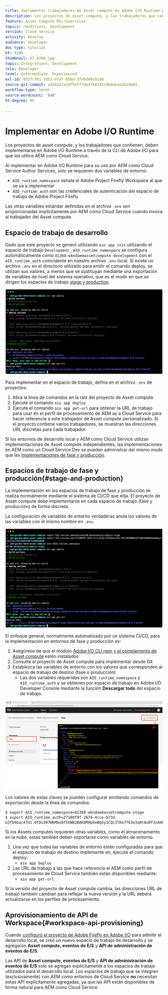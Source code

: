 ```yaml
---
title: Implementar trabajadores de Asset compute en Adobe I/O Runtime para utilizarlos con AEM como Cloud Service
description: Los proyectos de asset compute, y los trabajadores que contienen, deben implementarse en Adobe I/O Runtime para que los utilice AEM como Cloud Service.
feature: Asset Compute Microservices
topics: renditions, development
version: Cloud Service
activity: develop
audience: developer
doc-type: tutorial
kt: 6286
thumbnail: KT-6286.jpg
topic: Integrations, Development
role: Developer
level: Intermediate, Experienced
exl-id: 0327cf61-fd51-4fa7-856d-3febd49c01a0
source-git-commit: ad203d7a34f5eff7de4768131c9b4ebae261da93
workflow-type: tm+mt
source-wordcount: '648'
ht-degree: 0%

---
```


# Implementar en Adobe I/O Runtime

Los proyectos de asset compute, y los trabajadores que contienen, deben implementarse en Adobe I/O Runtime a través de la CLI de Adobe I/O para que los utilice AEM como Cloud Service.

Al implementar en Adobe I/O Runtime para su uso por AEM como Cloud Service Author Services, solo se requieren dos variables de entorno:

+ `AIO_runtime_namespace` señala el Adobe Project Firefly Workspace al que se va a implementar
+ `AIO_runtime_auth` son las credenciales de autenticación del espacio de trabajo de Adobe Project Firefly

Las otras variables estándar definidas en el archivo `.env` son proporcionadas implícitamente por AEM como Cloud Service cuando invoca al trabajador del Asset compute.

## Espacio de trabajo de desarrollo

Dado que este proyecto se generó utilizando `aio app init` utilizando el espacio de trabajo `Development` , `AIO_runtime_namespace` se configura automáticamente como `81368-wkndaemassetcompute-development` con el `AIO_runtime_auth` coincidente en nuestro archivo `.env` local.  Si existe un archivo `.env` en el directorio utilizado para emitir el comando deploy, se utilizan sus valores, a menos que se sustituyan mediante una exportación de variables de nivel del sistema operativo, que es el modo en que se dirigen los espacios de trabajo [stage y production](#stage-and-production).

![implementación de aplicaciones de aio mediante variables .env](./assets/runtime/development__aio.png)

Para implementar en el espacio de trabajo, defina en el archivo `.env` de proyectos:

1. Abra la línea de comandos en la raíz del proyecto de Asset compute.
1. Ejecute el comando `aio app deploy`
1. Ejecute el comando `aio app get-url` para obtener la URL de trabajo para usar en el perfil de procesamiento de AEM as a Cloud Service para hacer referencia a este trabajador de Asset compute personalizado. Si el proyecto contiene varios trabajadores, se muestran las direcciones URL discretas para cada trabajador.

Si los entornos de desarrollo local y AEM como Cloud Service utilizan implementaciones de Asset compute independientes, las implementaciones en AEM como un Cloud Service Dev se pueden administrar del mismo modo que las [implementaciones de fase y producción](#stage-and-production).

## Espacios de trabajo de fase y producción{#stage-and-production}

La implementación en los espacios de trabajo de fase y producción se realiza normalmente mediante el sistema de CI/CD que elija. El proyecto de Asset compute debe implementarse en cada espacio de trabajo (fase y producción) de forma discreta.

La configuración de variables de entorno verdaderas anula los valores de las variables con el mismo nombre en `.env`.

![implementación de aplicaciones de aio mediante variables de exportación](./assets/runtime/stage__export-and-aio.png)

El enfoque general, normalmente automatizado por un sistema CI/CD, para la implementación en entornos de fase y producción es:

1. Asegúrese de que el módulo [Adobe I/O CLI npm y el complemento de Asset compute](../set-up/development-environment.md#aio) estén instalados
1. Consulte el proyecto de Asset compute para implementar desde Git
1. Establezca las variables de entorno con los valores que corresponden al espacio de trabajo de destino (fase o producción)
   + Las dos variables requeridas son `AIO_runtime_namespace` y `AIO_runtime_auth` y se obtienen por espacio de trabajo en Adobe I/O Developer Console mediante la función __Descargar todo__ del espacio de trabajo.

![Adobe Developer Console: espacio de nombres y autenticación en tiempo de ejecución de AIO](./assets/runtime/stage-auth-namespace.png)

Los valores de estas claves se pueden configurar emitiendo comandos de exportación desde la línea de comandos:

```
$ export AIO_runtime_namespace=81368-wkndaemassetcompute-stage
$ export AIO_runtime_auth=27100f9f-2676-4cce-b73d-b3fb6bac47d1:0tDu307W6MboQf5VWB1BAK0RHp8xWqSy1CQc3lKe7f63o3aNtAu0Y3nAmN56502W
```

Si los Assets computes requieren otras variables, como el almacenamiento en la nube, estas también deben exportarse como variables de entorno.

1. Una vez que todas las variables de entorno estén configuradas para que el espacio de trabajo de destino implemente en, ejecute el comando deploy:
   + `aio app deploy`
1. Las URL de trabajo a las que hace referencia el AEM como perfil de procesamiento de Cloud Service también están disponibles mediante:
   + `aio app get-url`.

Si la versión del proyecto de Asset compute cambia, las direcciones URL de trabajo también cambian para reflejar la nueva versión y la URL deberá actualizarse en los perfiles de procesamiento.

## Aprovisionamiento de API de Workspace{#workspace-api-provisioning}

Cuando [configuró el proyecto de Adobe Firefly en Adobe I/O](../set-up/firefly.md) para admitir el desarrollo local, se creó un nuevo espacio de trabajo de desarrollo y se agregaron __Asset compute, eventos de E/S__ y __API de administración de eventos de E/S__.

Las API de __Asset compute, eventos de E/S__ y __API de administración de eventos de E/S__ solo se agregan explícitamente a los espacios de trabajo utilizados para el desarrollo local. Los espacios de trabajo que se integran (exclusivamente) con AEM como entornos de Cloud Service __no__ necesitan estas API explícitamente agregadas, ya que las API están disponibles de forma natural para AEM como Cloud Service.
